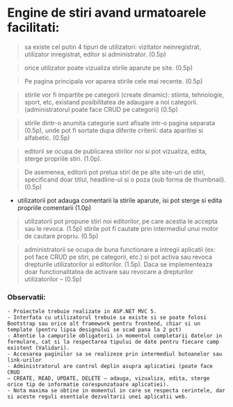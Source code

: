 # Engine de stiri avand urmatoarele facilitati:
> sa existe cel putin 4 tipuri de utilizatori: vizitator neinregistrat, utilizator
inregistrat, editor si administrator. (0.5p)

> orice utilizator poate vizualiza stirile aparute pe site. (0.5p) 

> Pe pagina principala vor aparea stirile cele mai recente. (0.5p)

> stirile vor fi impartite pe categorii (create dinamic): stiinta, tehnologie, sport,
etc, existand posibilitatea de adaugare a noi categorii. (administratorul poate
face CRUD pe categorii) (0.5p)

> stirile dintr-o anumita categorie sunt afisate intr-o pagina separata (0.5p),
unde pot fi sortate dupa diferite criterii: data aparitiei si alfabetic. (0.5p)

> editorii se ocupa de publicarea stirilor noi si pot vizualiza, edita, sterge
propriile stiri. (1.0p). 

> De asemenea, editorii pot prelua stiri de pe alte site-uri
de stiri, specificand doar titlul, headline-ul si o poza (sub forma de thumbnail).
(0.5p)
- utilizatorii pot adauga comentarii la stirile aparute, isi pot sterge si edita
propriile comentarii (1.0p) 
> utilizatorii pot propune stiri noi editorilor, pe care acestia
le accepta sau le revoca. (1.5p)
> stirile pot fi cautate prin intermediul unui motor de cautare propriu. (0.5p)

> administratorii se ocupa de buna functionare a intregii aplicatii (ex: pot face
CRUD pe stiri, pe categorii, etc.) si pot activa sau revoca drepturile
utilizatorilor si editorilor. (1.5p). Daca se implementeaza doar functionalitatea
de activare sau revocare a drepturilor utilizatorilor – (0.5p)

### Observatii:

    - Proiectele trebuie realizate in ASP.NET MVC 5.
    - Interfata cu utilizatorul trebuie sa existe si se poate folosi Bootstrap sau orice alt framework pentru frontend, chiar si un template (pentru lipsa designului se scad pana la 2 pct)
    - Atentie la campurile obligatorii in momentul completarii datelor in formulare, cat si la respectarea tipului de date pentru fiecare camp existent (Validari).
    - Accesarea paginilor sa se realizeze prin intermediul butoanelor sau link-urilor
    - Administratorul are control deplin asupra aplicatiei (poate face CRUD
    – CREATE, READ, UPDATE, DELETE – adauga, vizualiza, edita, sterge orice tip de informatie corespunzatoare aplicatiei).
    - Nota maxima se obtine in momentul in care se respecta cerintele, dar si aceste reguli esentiale dezvoltarii unei aplicatii web.
